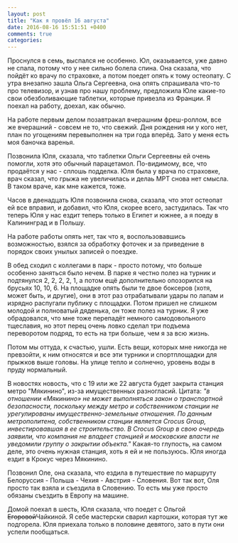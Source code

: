 ```yaml
---
layout: post
title: "Как я провёл 16 августа"
date: 2016-08-16 15:51:51 +0400
comments: true
categories: 
---
```

Проснулся в семь, выспался не особенно. Юл, оказывается, уже давно не спала, потому что у нее сильно болела спина. Она сказала, что пойдёт ко врачу по страховке, а потом поедет опять к тому остеопату. С утра внезапно зашла Ольга Сергеевна, она опять спрашивала что-то про телевизор, и узнав про нашу проблему, предложила Юле какие-то свои обезболивающие таблетки, которые привезла из Франции. Я поехал на работу, доехал, как обычно.

На работе первым делом позавтракал вчерашним фреш-роллом, все же вчерашний - совсем не то, что свежий. Дня рождения ни у кого нет, план по угощениям перевыполнен на три года вперёд. Зато у меня есть моя баночка варенья.

Позвонила Юля, сказала, что таблетки Ольги Сергеевны ей очень помогли, хотя это обычный парацетамол. По-видимому, все, что продаётся у нас - сплошь подделка. Юля была у врача по страховке, врач сказал, что грыжа не увеличилась и делаь МРТ снова нет смысла. В таком враче, как мне кажется, тоже.

Часов в двенадцать Юля позвонила снова, сказала, что этот остеопат ей все вправил, и добавил, что Юля, скорее всего, застудилась. Так что теперь Юля у нас ездит теперь только в Египет и южнее, а я поеду в Калининград и в Польшу. 

На работе работы опять нет, так что я, воспользовавшись возможностью, взялся за обработку фоточек и за приведение в порядок своих унылых записей о поездке.

В обед сходил с коллегами в парк - просто потому, что больше особенно заняться было нечем. В парке я честно полез на турник и подтянулся 2, 2, 2, 2, 1, а потом ещё дополнительно опозорился на брусьях 10, 10, 6. На площадке опять были те двое боксеров (хотя, может быть, и другие), они в этот раз отрабатывали удары по лапам и изрядно распугали публику с площадки. Потом пришел не слишком молодой и полноватый дяденька, он тоже полез на турник. Я уже обрадовался, что мне тоже перепадёт немного самодовольного тщеславия, но этот перец очень ловко сделал три подъема переворотом подряд, то есть на три больше, чем я за всю жизнь.

Потом мы оттуда, к счастью, ушли. Есть вещи, которых мне никогда не превзойти, к ним относятся и все эти турники и спортплощадки для прыжков выше головы. На улице тепло и солнечно, уровень воды в пруду нормальный. 

В новостях новость, что с 19 или же 22 августа будет закрыта станция метро "Мякинино", из-за имущественных разногласий. Цитата: *"в отношении «Мякинино» не может выполняться закон о транспортной безопасности, поскольку между метро и собственником станции не урегулированы имущественно-земельные отношения. По данным метрополитена, собственником станции является Crocus Group, инвестировавшая в ее строительство. В Crocus Group в свою очередь заявили, что компания не владеет станцией и московские власти не уведомили группу о закрытии объекта."* Какая-то глупость, на самом деле, это очень нужная станция, хоть я ей и не пользуюсь. Юля иногда ездит в Крокус через Мякинино.

Позвонил Оле, она сказала, что ездила в путешествие по маршруту Белоруссия - Польша - Чехия - Австрия - Словения. Вот так вот, Оля просто так взяла и съездила в Словению. То есть мы уже просто обязаны съездить в Европу на машине. 

Домой поехал в шесть, Юля сказала, что поедет с Ольгой ~~Егоровой~~Чайкиной. Я себе мастерски сварил картошки, которая тут же подгорела. Юля приехала только в половине девятого, зато в пути они успели пообщаться.

